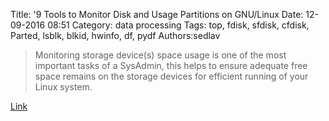 Title: '9 Tools to Monitor Disk and Usage Partitions on GNU/Linux
Date: 12-09-2016 08:51
Category: data processing
Tags: top, fdisk, sfdisk, cfdisk, Parted, lsblk, blkid, hwinfo, df, pydf
Authors:sedlav

> Monitoring storage device(s) space usage is one of the most important tasks of a SysAdmin, this helps to ensure adequate free space remains on the storage devices for efficient running of your Linux system.

[Link](http://www.tecmint.com/linux-tools-to-monitor-disk-partition-usage/)
